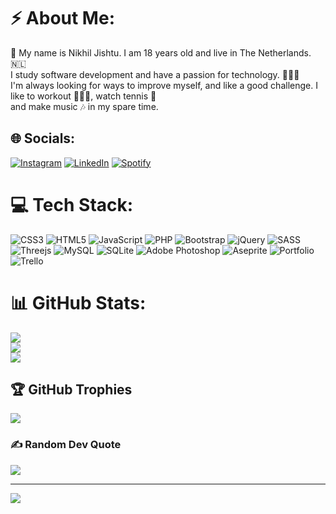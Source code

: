 # ⚡️ About Me:
🔭 My name is Nikhil Jishtu. I am 18 years old and live in The Netherlands. 🇳🇱<br>I study software development and have a passion for technology. 👨🏻‍💻<br>I'm always looking for ways to improve myself, and like a good challenge. I like to workout 🏋🏻‍♂️, watch tennis 🎾<br>and make music 🎶 in my spare time.<br>


## 🌐 Socials:
[![Instagram](https://img.shields.io/badge/Instagram-%23E4405F.svg?logo=Instagram&logoColor=white)](https://instagram.com/gekkeperp) [![LinkedIn](https://img.shields.io/badge/LinkedIn-%230077B5.svg?logo=linkedin&logoColor=white)](https://nl.linkedin.com/in/nikhil-jishtu-90b1b322a) [![Spotify](https://img.shields.io/badge/Spotify-%0add08.svg?logo=spotify&logoColor=white)](https://nl.linkedin.com/in/nikhil-jishtu-90b1b322a) 

# 💻 Tech Stack:
![CSS3](https://img.shields.io/badge/css3-%231572B6.svg?style=for-the-badge&logo=css3&logoColor=white) ![HTML5](https://img.shields.io/badge/html5-%23E34F26.svg?style=for-the-badge&logo=html5&logoColor=white) ![JavaScript](https://img.shields.io/badge/javascript-%23323330.svg?style=for-the-badge&logo=javascript&logoColor=%23F7DF1E) ![PHP](https://img.shields.io/badge/php-%23777BB4.svg?style=for-the-badge&logo=php&logoColor=white) ![Bootstrap](https://img.shields.io/badge/bootstrap-%23563D7C.svg?style=for-the-badge&logo=bootstrap&logoColor=white) ![jQuery](https://img.shields.io/badge/jquery-%230769AD.svg?style=for-the-badge&logo=jquery&logoColor=white) ![SASS](https://img.shields.io/badge/SASS-hotpink.svg?style=for-the-badge&logo=SASS&logoColor=white) ![Threejs](https://img.shields.io/badge/threejs-black?style=for-the-badge&logo=three.js&logoColor=white) ![MySQL](https://img.shields.io/badge/mysql-%2300f.svg?style=for-the-badge&logo=mysql&logoColor=white) ![SQLite](https://img.shields.io/badge/sqlite-%2307405e.svg?style=for-the-badge&logo=sqlite&logoColor=white) ![Adobe Photoshop](https://img.shields.io/badge/adobephotoshop-%2331A8FF.svg?style=for-the-badge&logo=adobephotoshop&logoColor=white) ![Aseprite](https://img.shields.io/badge/Aseprite-FFFFFF?style=for-the-badge&logo=Aseprite&logoColor=#7D929E) ![Portfolio](https://img.shields.io/badge/Portfolio-%23000000.svg?style=for-the-badge&logo=firefox&logoColor=#FF7139) ![Trello](https://img.shields.io/badge/Trello-%23026AA7.svg?style=for-the-badge&logo=Trello&logoColor=white)
# 📊 GitHub Stats:
![](https://github-readme-stats.vercel.app/api?username=GekkePerp&theme=dark&hide_border=false&include_all_commits=true&count_private=true)<br/>
![](https://github-readme-streak-stats.herokuapp.com/?user=GekkePerp&theme=dark&hide_border=false)<br/>
![](https://github-readme-stats.vercel.app/api/top-langs/?username=GekkePerp&theme=dark&hide_border=false&include_all_commits=true&count_private=true&layout=compact)

## 🏆 GitHub Trophies
![](https://github-profile-trophy.vercel.app/?username=GekkePerp&theme=discord&no-frame=true&no-bg=true&margin-w=4)

### ✍️ Random Dev Quote
![](https://quotes-github-readme.vercel.app/api?type=horizontal&theme=radical)

---
[![](https://visitcount.itsvg.in/api?id=GekkePerp&icon=2&color=6)](https://visitcount.itsvg.in)

<!-- Proudly created with GPRM ( https://gprm.itsvg.in ) -->
